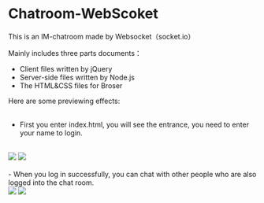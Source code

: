 # Chatroom-WebScoket
This is an IM-chatroom made by Websocket（socket.io）

Mainly includes three parts documents：
- Client files written by jQuery
- Server-side files written by Node.js
- The HTML&CSS files for Broser

Here are some previewing effects:
<br/>
<br/>
- First you enter index.html, you will see the entrance, you need to enter your name to login.
<br/>
<img src="https://github.com/KMKNKK/Chatroom-WebScoket/blob/master/img_read/chat1.png">
<img src="https://github.com/KMKNKK/Chatroom-WebScoket/blob/master/img_read/chat2.png">
<br/>
<br/>
- When you log in successfully, you can chat with other people who are also logged into the chat room.
<br/>
<img src="https://github.com/KMKNKK/Chatroom-WebScoket/blob/master/img_read/chat3.png">
<img src="https://github.com/KMKNKK/Chatroom-WebScoket/blob/master/img_read/chat4.png">
